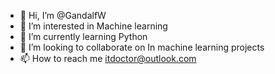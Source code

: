 - 👋 Hi, I’m @GandalfW
- 👀 I’m interested in Machine learning
- 🌱 I’m currently learning Python
- 💞️ I’m looking to collaborate on In machine learning projects
- 📫 How to reach me itdoctor@outlook.com

<!---
GandalfW/GandalfW is a ✨ special ✨ repository because its `README.md` (this file) appears on your GitHub profile.
You can click the Preview link to take a look at your changes.
--->
